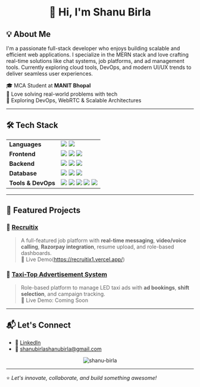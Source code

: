 <h1 align="center">👋 Hi, I'm Shanu Birla</h1>

## 💡 About Me

I'm a passionate full-stack developer who enjoys building scalable and efficient web applications. I specialize in the MERN stack and love crafting real-time solutions like chat systems, job platforms, and ad management tools. Currently exploring cloud tools, DevOps, and modern UI/UX trends to deliver seamless user experiences.

🎓 MCA Student at **MANIT Bhopal**  
🚀 Love solving real-world problems with tech  
🌱 Exploring DevOps, WebRTC & Scalable Architectures  

---

## 🛠 Tech Stack

<table>
<tr>
  <td><b>Languages</b></td>
  <td>
    <img src="https://img.shields.io/badge/JavaScript-F7DF1E?logo=javascript&logoColor=black" />
    <img src="https://img.shields.io/badge/C++-00599C?logo=c%2B%2B&logoColor=white" />
  </td>
</tr>
<tr>
  <td><b>Frontend</b></td>
  <td>
    <img src="https://img.shields.io/badge/React-20232A?logo=react&logoColor=61DAFB" />
    <img src="https://img.shields.io/badge/Tailwind-06B6D4?logo=tailwindcss&logoColor=white" />
    <img src="https://img.shields.io/badge/Redux-764ABC?logo=redux&logoColor=white" />
  </td>
</tr>
<tr>
  <td><b>Backend</b></td>
  <td>
    <img src="https://img.shields.io/badge/Node.js-339933?logo=nodedotjs&logoColor=white" />
    <img src="https://img.shields.io/badge/Express.js-000000?logo=express&logoColor=white" />
    <img src="https://img.shields.io/badge/Socket.IO-010101?logo=socket.io&logoColor=white" />
  </td>
</tr>
<tr>
  <td><b>Database</b></td>
  <td>
    <img src="https://img.shields.io/badge/MongoDB-47A248?logo=mongodb&logoColor=white" />
    <img src="https://img.shields.io/badge/MySQL-4479A1?logo=mysql&logoColor=white" />
    <img src="https://img.shields.io/badge/Cloudinary-3448C5?logo=cloudinary&logoColor=white" />
  </td>
</tr>
<tr>
  <td><b>Tools & DevOps</b></td>
  <td>
    <img src="https://img.shields.io/badge/Docker-2496ED?logo=docker&logoColor=white" />
    <img src="https://img.shields.io/badge/Postman-FF6C37?logo=postman&logoColor=white" />
    <img src="https://img.shields.io/badge/Git-F05032?logo=git&logoColor=white" />
    <img src="https://img.shields.io/badge/Vercel-000000?logo=vercel&logoColor=white" />
    <img src="https://img.shields.io/badge/Render-46E3B7?logo=render&logoColor=white" />
  </td>
</tr>
</table>

---

## 🚀 Featured Projects

### 🎯 [Recruitix](https://github.com/shanubirla/Recruitix1)  
> A full-featured job platform with **real-time messaging**, **video/voice calling**, **Razorpay integration**, resume upload, and role-based dashboards.  
🔗 Live Demo(https://recruitix1.vercel.app/)

### 🚕 [Taxi-Top Advertisement System](https://github.com/shanubirla/lyt2)  
> Role-based platform to manage LED taxi ads with **ad bookings**, **shift selection**, and campaign tracking.  
🔗 Live Demo: Coming Soon


---

## 📬 Let's Connect

- 💼 [LinkedIn](https://www.linkedin.com/in/shanu-birla-56211a290/)
- 📧 shanubirlashanubirla@gmail.com

<p align="center">
  <img src="https://komarev.com/ghpvc/?username=shanu-birla&label=Profile%20Views&color=0e75b6&style=flat" alt="shanu-birla" />
</p>

---

⭐ _Let's innovate, collaborate, and build something awesome!_
